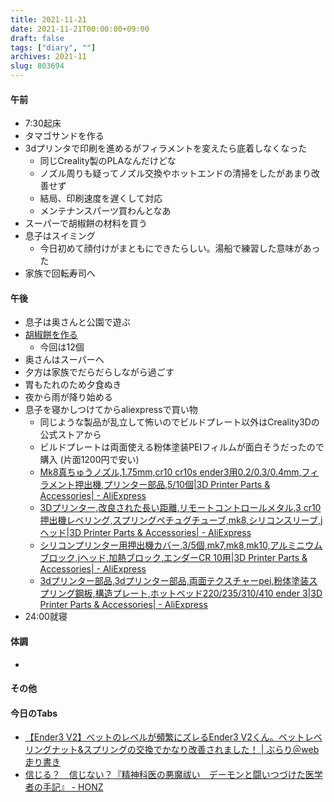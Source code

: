 ```yaml
---
title: 2021-11-21
date: 2021-11-21T00:00:00+09:00
draft: false
tags: ["diary", ""]
archives: 2021-11
slug: 803694
---
```

#### 午前
- 7:30起床
- タマゴサンドを作る
- 3dプリンタで印刷を進めるがフィラメントを変えたら底着しなくなった
  - 同じCreality製のPLAなんだけどな
  - ノズル周りも疑ってノズル交換やホットエンドの清掃をしたがあまり改善せず
  - 結局、印刷速度を遅くして対応
  - メンテナンスパーツ買わんとなあ
- スーパーで胡椒餅の材料を買う
- 息子はスイミング
  - 今日初めて顔付けがまともにできたらしい。湯船で練習した意味があった
- 家族で回転寿司へ
#### 午後
- 息子は奥さんと公園で遊ぶ
- [胡椒餅を作る](https://sk85.org/d/posts/2020/12/17/261305/)
  - 今回は12個
- 奥さんはスーパーへ
- 夕方は家族でだらだらしながら過ごす
- 胃もたれのため夕食ぬき
- 夜から雨が降り始める
- 息子を寝かしつけてからaliexpressで買い物
  - 同じような製品が乱立して怖いのでビルドプレート以外はCreality3Dの公式ストアから
  - ビルドプレートは両面使える粉体塗装PEIフィルムが面白そうだったので購入 (片面1200円で安い)
  - [Mk8真ちゅうノズル,1.75mm,cr10 cr10s ender3用0.2/0.3/0.4mm,フィラメント押出機,プリンター部品,5/10個|3D Printer Parts & Accessories| - AliExpress](https://ja.aliexpress.com/item/4000291895908.html)
  - [3Dプリンター,改良された長い距離,リモートコントロールメタル,3 cr10押出機レベリング,スプリングペチュグチューブ,mk8,シリコンスリーブ,jヘッド|3D Printer Parts & Accessories| - AliExpress](https://ja.aliexpress.com/item/1005003123795654.html)
  - [シリコンプリンター用押出機カバー,3/5個,mk7,mk8,mk10,アルミニウムブロック,jヘッド,加熱ブロック,エンダーCR 10用|3D Printer Parts & Accessories| - AliExpress](https://ja.aliexpress.com/item/4000346372104.html)
  - [3dプリンター部品,3dプリンター部品,両面テクスチャーpei,粉体塗装スプリング鋼板,構造プレート,ホットベッド220/235/310/410 ender 3|3D Printer Parts & Accessories| - AliExpress](https://ja.aliexpress.com/item/1005003040505738.html)
- 24:00就寝
#### 体調
- 
#### その他
#### 今日のTabs
- [【Ender3 V2】べットのレベルが頻繁にズレるEnder3 V2くん。ベットレベリングナット&スプリングの交換でかなり改善されました！ | ぶらり＠web走り書き](https://burariweb.info/gadget/3d-printer/ender3-v2-betleveling-nut-spring-exchange.html)
- [信じる？　信じない？『精神科医の悪魔祓い　デーモンと闘いつづけた医学者の手記』 - HONZ](https://honz.jp/articles/-/46148)